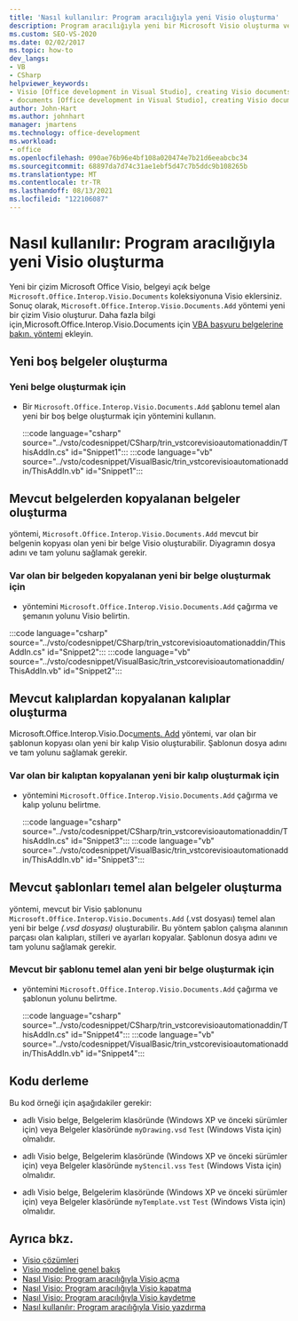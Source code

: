 ```yaml
---
title: 'Nasıl kullanılır: Program aracılığıyla yeni Visio oluşturma'
description: Program aracılığıyla yeni bir Microsoft Visio oluşturma ve belgeyi açık belgelerden belgeler koleksiyonuna Visio öğrenin.
ms.custom: SEO-VS-2020
ms.date: 02/02/2017
ms.topic: how-to
dev_langs:
- VB
- CSharp
helpviewer_keywords:
- Visio [Office development in Visual Studio], creating Visio documents
- documents [Office development in Visual Studio], creating Visio documents
author: John-Hart
ms.author: johnhart
manager: jmartens
ms.technology: office-development
ms.workload:
- office
ms.openlocfilehash: 090ae76b96e4bf108a020474e7b21d6eeabcbc34
ms.sourcegitcommit: 68897da7d74c31ae1ebf5d47c7b5ddc9b108265b
ms.translationtype: MT
ms.contentlocale: tr-TR
ms.lasthandoff: 08/13/2021
ms.locfileid: "122106087"
---
```

# <a name="how-to-programmatically-create-new-visio-documents"></a>Nasıl kullanılır: Program aracılığıyla yeni Visio oluşturma
  Yeni bir çizim Microsoft Office Visio, belgeyi açık belge `Microsoft.Office.Interop.Visio.Documents` koleksiyonuna Visio eklersiniz. Sonuç olarak, `Microsoft.Office.Interop.Visio.Documents.Add` yöntemi yeni bir çizim Visio oluşturur. Daha fazla bilgi için,Microsoft.Office.Interop.Visio.Documents için [ VBA başvuru belgelerine bakın. yöntemi](/office/vba/api/Visio.Documents.Add) ekleyin.

## <a name="create-new-blank-documents"></a>Yeni boş belgeler oluşturma

### <a name="to-create-a-new-document"></a>Yeni belge oluşturmak için

- Bir `Microsoft.Office.Interop.Visio.Documents.Add` şablonu temel alan yeni bir boş belge oluşturmak için yöntemini kullanın.

     :::code language="csharp" source="../vsto/codesnippet/CSharp/trin_vstcorevisioautomationaddin/ThisAddIn.cs" id="Snippet1":::
     :::code language="vb" source="../vsto/codesnippet/VisualBasic/trin_vstcorevisioautomationaddin/ThisAddIn.vb" id="Snippet1":::

## <a name="create-documents-copied-from-existing-documents"></a>Mevcut belgelerden kopyalanan belgeler oluşturma
 yöntemi, `Microsoft.Office.Interop.Visio.Documents.Add` mevcut bir belgenin kopyası olan yeni bir belge Visio oluşturabilir. Diyagramın dosya adını ve tam yolunu sağlamak gerekir.

### <a name="to-create-a-new-document-that-is-copied-from-an-existing-document"></a>Var olan bir belgeden kopyalanan yeni bir belge oluşturmak için

- yöntemini `Microsoft.Office.Interop.Visio.Documents.Add` çağırma ve şemanın yolunu Visio belirtin.

:::code language="csharp" source="../vsto/codesnippet/CSharp/trin_vstcorevisioautomationaddin/ThisAddIn.cs" id="Snippet2":::
:::code language="vb" source="../vsto/codesnippet/VisualBasic/trin_vstcorevisioautomationaddin/ThisAddIn.vb" id="Snippet2":::

## <a name="create-stencils-copied-from-existing-stencils"></a>Mevcut kalıplardan kopyalanan kalıplar oluşturma
 Microsoft.Office.Interop.Visio.Doc[uments. Add](/office/vba/api/Visio.Documents.Add) yöntemi, var olan bir şablonun kopyası olan yeni bir kalıp Visio oluşturabilir. Şablonun dosya adını ve tam yolunu sağlamak gerekir.

### <a name="to-create-a-new-stencil-that-is-copied-from-an-existing-stencil"></a>Var olan bir kalıptan kopyalanan yeni bir kalıp oluşturmak için

- yöntemini `Microsoft.Office.Interop.Visio.Documents.Add` çağırma ve kalıp yolunu belirtme.

     :::code language="csharp" source="../vsto/codesnippet/CSharp/trin_vstcorevisioautomationaddin/ThisAddIn.cs" id="Snippet3":::
     :::code language="vb" source="../vsto/codesnippet/VisualBasic/trin_vstcorevisioautomationaddin/ThisAddIn.vb" id="Snippet3":::

## <a name="create-documents-based-on-existing-templates"></a>Mevcut şablonları temel alan belgeler oluşturma
 yöntemi, mevcut bir Visio şablonunu `Microsoft.Office.Interop.Visio.Documents.Add` (.vst dosyası) temel alan yeni bir belge *(.vsd dosyası)* oluşturabilir.  Bu yöntem şablon çalışma alanının parçası olan kalıpları, stilleri ve ayarları kopyalar. Şablonun dosya adını ve tam yolunu sağlamak gerekir.

### <a name="to-create-a-new-document-that-is-based-on-an-existing-template"></a>Mevcut bir şablonu temel alan yeni bir belge oluşturmak için

- yöntemini `Microsoft.Office.Interop.Visio.Documents.Add` çağırma ve şablonun yolunu belirtme.

     :::code language="csharp" source="../vsto/codesnippet/CSharp/trin_vstcorevisioautomationaddin/ThisAddIn.cs" id="Snippet4":::
     :::code language="vb" source="../vsto/codesnippet/VisualBasic/trin_vstcorevisioautomationaddin/ThisAddIn.vb" id="Snippet4":::

## <a name="compile-the-code"></a>Kodu derleme
 Bu kod örneği için aşağıdakiler gerekir:

- adlı Visio belge, Belgelerim klasöründe (Windows XP ve önceki sürümler için) veya Belgeler klasöründe `myDrawing.vsd` `Test` (Windows Vista için) olmalıdır.  

- adlı Visio belge, Belgelerim klasöründe (Windows XP ve önceki sürümler için) veya Belgeler klasöründe `myStencil.vss` `Test` (Windows Vista için) olmalıdır.  

- adlı Visio belge, Belgelerim klasöründe (Windows XP ve önceki sürümler için) veya Belgeler klasöründe `myTemplate.vst` `Test` (Windows Vista için) olmalıdır.  

## <a name="see-also"></a>Ayrıca bkz.
- [Visio çözümleri](../vsto/visio-solutions.md)
- [Visio modeline genel bakış](../vsto/visio-object-model-overview.md)
- [Nasıl Visio: Program aracılığıyla Visio açma](../vsto/how-to-programmatically-open-visio-documents.md)
- [Nasıl Visio: Program aracılığıyla Visio kapatma](../vsto/how-to-programmatically-close-visio-documents.md)
- [Nasıl Visio: Program aracılığıyla Visio kaydetme](../vsto/how-to-programmatically-save-visio-documents.md)
- [Nasıl kullanılır: Program aracılığıyla Visio yazdırma](../vsto/how-to-programmatically-print-visio-documents.md)
